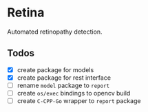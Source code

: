 # Retina

Automated retinopathy detection.

## Todos

- [x] create package for models
- [x] create package for rest interface
- [ ] rename `model` package to `report`
- [ ] create `os/exec` bindings to opencv build
- [ ] create `C-CPP-Go` wrapper to `report` package